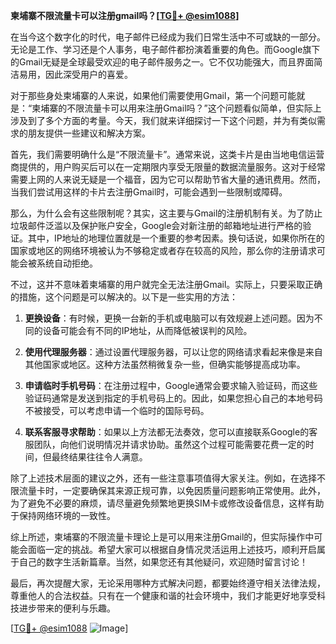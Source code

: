 **柬埔寨不限流量卡可以注册gmail吗？[[TG💪+ @esim1088](https://t.me/s/esim1088)]**

在当今这个数字化的时代，电子邮件已经成为我们日常生活中不可或缺的一部分。无论是工作、学习还是个人事务，电子邮件都扮演着重要的角色。而Google旗下的Gmail无疑是全球最受欢迎的电子邮件服务之一。它不仅功能强大，而且界面简洁易用，因此深受用户的喜爱。

对于那些身处柬埔寨的人来说，如果他们需要使用Gmail，第一个问题可能就是：“柬埔寨的不限流量卡可以用来注册Gmail吗？”这个问题看似简单，但实际上涉及到了多个方面的考量。今天，我们就来详细探讨一下这个问题，并为有类似需求的朋友提供一些建议和解决方案。

首先，我们需要明确什么是“不限流量卡”。通常来说，这类卡片是由当地电信运营商提供的，用户购买后可以在一定期限内享受无限量的数据流量服务。这对于经常需要上网的人来说无疑是一个福音，因为它可以帮助节省大量的通讯费用。然而，当我们尝试用这样的卡片去注册Gmail时，可能会遇到一些限制或障碍。

那么，为什么会有这些限制呢？其实，这主要与Gmail的注册机制有关。为了防止垃圾邮件泛滥以及保护账户安全，Google会对新注册的邮箱地址进行严格的验证。其中，IP地址的地理位置就是一个重要的参考因素。换句话说，如果你所在的国家或地区的网络环境被认为不够稳定或者存在较高的风险，那么你的注册请求可能会被系统自动拒绝。

不过，这并不意味着柬埔寨的用户就完全无法注册Gmail。实际上，只要采取正确的措施，这个问题是可以解决的。以下是一些实用的方法：

1. **更换设备**：有时候，更换一台新的手机或电脑可以有效规避上述问题。因为不同的设备可能会有不同的IP地址，从而降低被误判的风险。

2. **使用代理服务器**：通过设置代理服务器，可以让您的网络请求看起来像是来自其他国家或地区。这种方法虽然稍微复杂一些，但确实能够提高成功率。

3. **申请临时手机号码**：在注册过程中，Google通常会要求输入验证码，而这些验证码通常是发送到指定的手机号码上的。因此，如果您担心自己的本地号码不被接受，可以考虑申请一个临时的国际号码。

4. **联系客服寻求帮助**：如果以上方法都无法奏效，您可以直接联系Google的客服团队，向他们说明情况并请求协助。虽然这个过程可能需要花费一定的时间，但最终结果往往令人满意。

除了上述技术层面的建议之外，还有一些注意事项值得大家关注。例如，在选择不限流量卡时，一定要确保其来源正规可靠，以免因质量问题影响正常使用。此外，为了避免不必要的麻烦，请尽量避免频繁地更换SIM卡或修改设备信息，这样有助于保持网络环境的一致性。

综上所述，柬埔寨的不限流量卡理论上是可以用来注册Gmail的，但实际操作中可能会面临一定的挑战。希望大家可以根据自身情况灵活运用上述技巧，顺利开启属于自己的数字生活新篇章。当然，如果您还有其他疑问，欢迎随时留言讨论！

最后，再次提醒大家，无论采用哪种方式解决问题，都要始终遵守相关法律法规，尊重他人的合法权益。只有在一个健康和谐的社会环境中，我们才能更好地享受科技进步带来的便利与乐趣。

[[TG💪+ @esim1088](https://t.me/s/esim1088) ![Image](https://i.postimg.cc/4NQfJmqS/Snipaste-2025-05-13-00-14-12.png)]